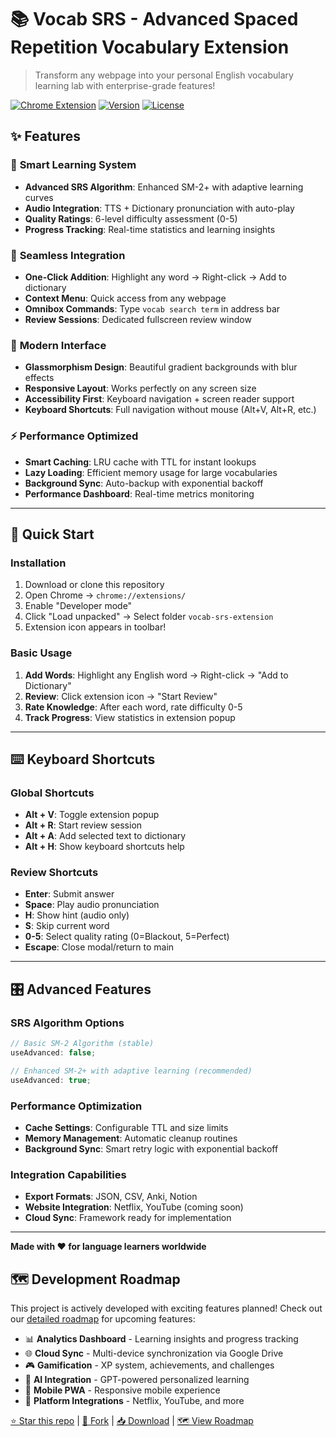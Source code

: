 # 📚 Vocab SRS - Advanced Spaced Repetition Vocabulary Extension

> Transform any webpage into your personal English vocabulary learning lab with enterprise-grade features!

[![Chrome Extension](https://img.shields.io/badge/Chrome-Extension-brightgreen.svg)](https://chrome.google.com/webstore/)
[![Version](https://img.shields.io/badge/version-1.0.0-blue.svg)](https://github.com/Akapi895/vocab-srs)
[![License](https://img.shields.io/badge/license-MIT-green.svg)](LICENSE)

## ✨ Features

### 🎯 **Smart Learning System**

- **Advanced SRS Algorithm**: Enhanced SM-2+ with adaptive learning curves
- **Audio Integration**: TTS + Dictionary pronunciation with auto-play
- **Quality Ratings**: 6-level difficulty assessment (0-5)
- **Progress Tracking**: Real-time statistics and learning insights

### 🚀 **Seamless Integration**

- **One-Click Addition**: Highlight any word → Right-click → Add to dictionary
- **Context Menu**: Quick access from any webpage
- **Omnibox Commands**: Type `vocab search term` in address bar
- **Review Sessions**: Dedicated fullscreen review window

### 🎨 **Modern Interface**

- **Glassmorphism Design**: Beautiful gradient backgrounds with blur effects
- **Responsive Layout**: Works perfectly on any screen size
- **Accessibility First**: Keyboard navigation + screen reader support
- **Keyboard Shortcuts**: Full navigation without mouse (Alt+V, Alt+R, etc.)

### ⚡ **Performance Optimized**

- **Smart Caching**: LRU cache with TTL for instant lookups
- **Lazy Loading**: Efficient memory usage for large vocabularies
- **Background Sync**: Auto-backup with exponential backoff
- **Performance Dashboard**: Real-time metrics monitoring

---

## 🚀 Quick Start

### Installation

1. Download or clone this repository
2. Open Chrome → `chrome://extensions/`
3. Enable "Developer mode"
4. Click "Load unpacked" → Select folder `vocab-srs-extension`
5. Extension icon appears in toolbar!

### Basic Usage

1. **Add Words**: Highlight any English word → Right-click → "Add to Dictionary"
2. **Review**: Click extension icon → "Start Review"
3. **Rate Knowledge**: After each word, rate difficulty 0-5
4. **Track Progress**: View statistics in extension popup

---

## ⌨️ Keyboard Shortcuts

### Global Shortcuts

- **Alt + V**: Toggle extension popup
- **Alt + R**: Start review session
- **Alt + A**: Add selected text to dictionary
- **Alt + H**: Show keyboard shortcuts help

### Review Shortcuts

- **Enter**: Submit answer
- **Space**: Play audio pronunciation
- **H**: Show hint (audio only)
- **S**: Skip current word
- **0-5**: Select quality rating (0=Blackout, 5=Perfect)
- **Escape**: Close modal/return to main

---

## 🎛️ Advanced Features

### **SRS Algorithm Options**

```javascript
// Basic SM-2 Algorithm (stable)
useAdvanced: false;

// Enhanced SM-2+ with adaptive learning (recommended)
useAdvanced: true;
```

### **Performance Optimization**

- **Cache Settings**: Configurable TTL and size limits
- **Memory Management**: Automatic cleanup routines
- **Background Sync**: Smart retry logic with exponential backoff

### **Integration Capabilities**

- **Export Formats**: JSON, CSV, Anki, Notion
- **Website Integration**: Netflix, YouTube (coming soon)
- **Cloud Sync**: Framework ready for implementation

---

**Made with ❤️ for language learners worldwide**

## 🗺️ Development Roadmap

This project is actively developed with exciting features planned! Check out our [detailed roadmap](ROADMAP.md) for upcoming features:

- 📊 **Analytics Dashboard** - Learning insights and progress tracking
- 🌐 **Cloud Sync** - Multi-device synchronization via Google Drive
- 🎮 **Gamification** - XP system, achievements, and challenges
- 🤖 **AI Integration** - GPT-powered personalized learning
- 📱 **Mobile PWA** - Responsive mobile experience
- 🔗 **Platform Integrations** - Netflix, YouTube, and more

[⭐ Star this repo](https://github.com/Akapi895/vocab-srs) | [🍴 Fork](https://github.com/Akapi895/vocab-srs/fork) | [📥 Download](https://github.com/Akapi895/vocab-srs/archive/main.zip) | [🗺️ View Roadmap](ROADMAP.md)
